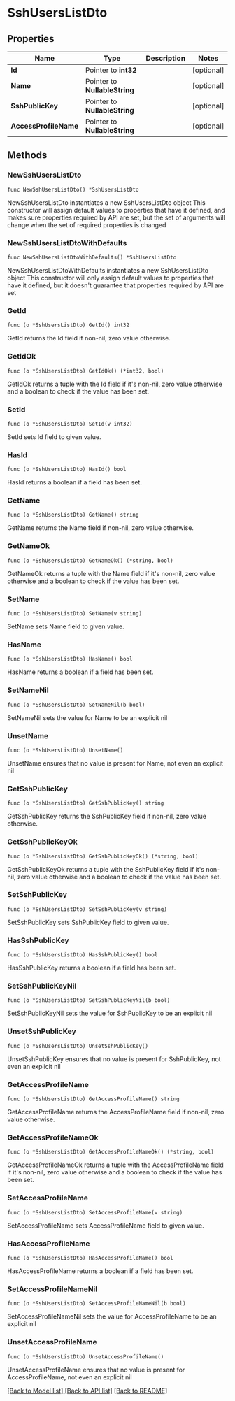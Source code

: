# SshUsersListDto

## Properties

Name | Type | Description | Notes
------------ | ------------- | ------------- | -------------
**Id** | Pointer to **int32** |  | [optional] 
**Name** | Pointer to **NullableString** |  | [optional] 
**SshPublicKey** | Pointer to **NullableString** |  | [optional] 
**AccessProfileName** | Pointer to **NullableString** |  | [optional] 

## Methods

### NewSshUsersListDto

`func NewSshUsersListDto() *SshUsersListDto`

NewSshUsersListDto instantiates a new SshUsersListDto object
This constructor will assign default values to properties that have it defined,
and makes sure properties required by API are set, but the set of arguments
will change when the set of required properties is changed

### NewSshUsersListDtoWithDefaults

`func NewSshUsersListDtoWithDefaults() *SshUsersListDto`

NewSshUsersListDtoWithDefaults instantiates a new SshUsersListDto object
This constructor will only assign default values to properties that have it defined,
but it doesn't guarantee that properties required by API are set

### GetId

`func (o *SshUsersListDto) GetId() int32`

GetId returns the Id field if non-nil, zero value otherwise.

### GetIdOk

`func (o *SshUsersListDto) GetIdOk() (*int32, bool)`

GetIdOk returns a tuple with the Id field if it's non-nil, zero value otherwise
and a boolean to check if the value has been set.

### SetId

`func (o *SshUsersListDto) SetId(v int32)`

SetId sets Id field to given value.

### HasId

`func (o *SshUsersListDto) HasId() bool`

HasId returns a boolean if a field has been set.

### GetName

`func (o *SshUsersListDto) GetName() string`

GetName returns the Name field if non-nil, zero value otherwise.

### GetNameOk

`func (o *SshUsersListDto) GetNameOk() (*string, bool)`

GetNameOk returns a tuple with the Name field if it's non-nil, zero value otherwise
and a boolean to check if the value has been set.

### SetName

`func (o *SshUsersListDto) SetName(v string)`

SetName sets Name field to given value.

### HasName

`func (o *SshUsersListDto) HasName() bool`

HasName returns a boolean if a field has been set.

### SetNameNil

`func (o *SshUsersListDto) SetNameNil(b bool)`

 SetNameNil sets the value for Name to be an explicit nil

### UnsetName
`func (o *SshUsersListDto) UnsetName()`

UnsetName ensures that no value is present for Name, not even an explicit nil
### GetSshPublicKey

`func (o *SshUsersListDto) GetSshPublicKey() string`

GetSshPublicKey returns the SshPublicKey field if non-nil, zero value otherwise.

### GetSshPublicKeyOk

`func (o *SshUsersListDto) GetSshPublicKeyOk() (*string, bool)`

GetSshPublicKeyOk returns a tuple with the SshPublicKey field if it's non-nil, zero value otherwise
and a boolean to check if the value has been set.

### SetSshPublicKey

`func (o *SshUsersListDto) SetSshPublicKey(v string)`

SetSshPublicKey sets SshPublicKey field to given value.

### HasSshPublicKey

`func (o *SshUsersListDto) HasSshPublicKey() bool`

HasSshPublicKey returns a boolean if a field has been set.

### SetSshPublicKeyNil

`func (o *SshUsersListDto) SetSshPublicKeyNil(b bool)`

 SetSshPublicKeyNil sets the value for SshPublicKey to be an explicit nil

### UnsetSshPublicKey
`func (o *SshUsersListDto) UnsetSshPublicKey()`

UnsetSshPublicKey ensures that no value is present for SshPublicKey, not even an explicit nil
### GetAccessProfileName

`func (o *SshUsersListDto) GetAccessProfileName() string`

GetAccessProfileName returns the AccessProfileName field if non-nil, zero value otherwise.

### GetAccessProfileNameOk

`func (o *SshUsersListDto) GetAccessProfileNameOk() (*string, bool)`

GetAccessProfileNameOk returns a tuple with the AccessProfileName field if it's non-nil, zero value otherwise
and a boolean to check if the value has been set.

### SetAccessProfileName

`func (o *SshUsersListDto) SetAccessProfileName(v string)`

SetAccessProfileName sets AccessProfileName field to given value.

### HasAccessProfileName

`func (o *SshUsersListDto) HasAccessProfileName() bool`

HasAccessProfileName returns a boolean if a field has been set.

### SetAccessProfileNameNil

`func (o *SshUsersListDto) SetAccessProfileNameNil(b bool)`

 SetAccessProfileNameNil sets the value for AccessProfileName to be an explicit nil

### UnsetAccessProfileName
`func (o *SshUsersListDto) UnsetAccessProfileName()`

UnsetAccessProfileName ensures that no value is present for AccessProfileName, not even an explicit nil

[[Back to Model list]](../README.md#documentation-for-models) [[Back to API list]](../README.md#documentation-for-api-endpoints) [[Back to README]](../README.md)


